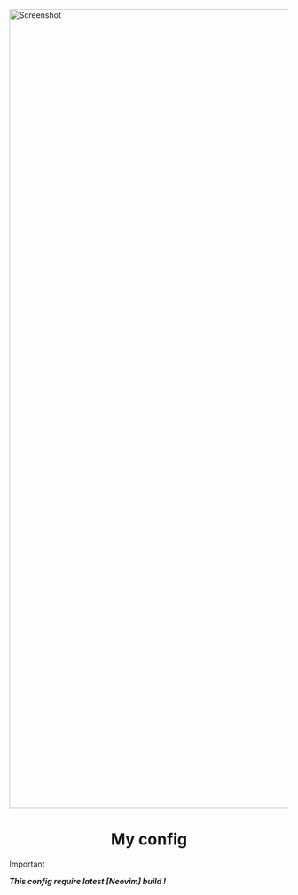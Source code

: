 <img width="1440" alt="Screenshot" src="https://drive.google.com/file/d/131FfoKLZR8NLhL9ZqqyCFvezuychfpeJ/view?usp=sharing">

<h1 align="center"> My config </h1>

> [!IMPORTANT] 
> ***This config require latest [Neovim] build !***
